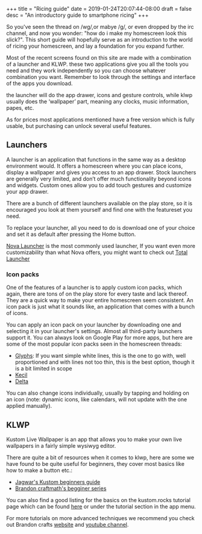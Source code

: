 +++
title = "Ricing guide"
date = 2019-01-24T20:07:44-08:00
draft = false
desc = "An introductory guide to smartphone ricing"
+++

<p>So you've seen the thread on /wg/,or mabye /g/, or even dropped by the irc channel, and now you wonder: "how do i make my homescreen look this slick?". This short guide will hopefully serve as an introduction to the world of ricing your homescreen, and lay a foundation for you expand further.</p>

<p>Most of the recent screens found on this site are made with a combination of a launcher and KLWP. these two applications give you all the tools you need and they work independently so you can choose whatever combination you want. Remember to look through the settings and interface of the apps you download.</p>

<p>the launcher will do the app drawer,  icons and gesture controls, while klwp usually does the ‘wallpaper’ part, meaning any clocks, music information, papes, etc.</p>

<p>As for prices most applications mentioned have a free version which is fully usable, but purchasing can unlock several useful features.</p>

<h2>Launchers</h2>
<p>A launcher is an application that functions in the same way as a desktop environment would. It offers a homescreen where you can place icons, display a wallpaper and gives you access to an app drawer. Stock launchers are generally very limited, and don’t offer much functionality beyond icons and widgets. Custom ones allow you to add touch gestures and customize your app drawer.</p>

<p>There are a bunch of different launchers available on the play store, so it is encouraged you look at them yourself and find one with the featureset you need.</p>

<p>To replace your launcher, all you need to do is download one of your choice and set it as default after pressing the Home button.</p>

<p><a href="https://play.google.com/store/apps/details?id=com.teslacoilsw.launcher">Nova Launcher</a> is the most commonly used launcher, If you want even more customizability than what Nova offers, you might want to check out <a href="https://play.google.com/store/apps/details?id=com.ss.launcher2">Total Launcher</a></p>

<h3>Icon packs</h3>
<p>One of the features of a launcher is to apply custom icon packs, which again, there are tons of on the play store for every taste and lack thereof. They are a quick way to make your entire homescreen seem consistent. An icon pack is just what it sounds like, an application that comes with a bunch of icons.</p>

<p>You can apply an icon pack on your launcher by downloading one and selecting it in your launcher's settings. Almost all third-party launchers support it. You can always look on Google Play for more apps, but here are some of the most popular icon packs seen in the homescreen threads:</p>
<ul>
	<li><a href="https://forum.xda-developers.com/android/themes/icons-pack-glyphs-tokems-t3019186">Glyphs</a>: If you want simple white lines, this is the one to go with, well proportioned and with lines not too thin, this is the best option, though it is a bit limited in scope</li>
	<li><a href="https://play.google.com/store/apps/details?id=com.kecil.dashboard">Kecil</a></li>
	<li><a href="https://play.google.com/store/apps/details?id=website.leifs.delta">Delta</a></li>
</ul>

<p>You can also change icons individually, usually by tapping and holding on an icon (note: dynamic icons, like calendars, will not update with the one applied manually).</p>

<h2>KLWP</h2>
<p>Kustom Live Wallpaper is an app that allows you to make your own live wallpapers in a fairly simple wysiwyg editor.</p>

<p>There are quite a bit of resources when it comes to klwp, here are some we have found to be quite useful for beginners, they cover most basics like how to make a button etc.:</p>
<ul>
	<li><a href="http://www.jagwar.de/kustom-beginners-guide-part-1-klwp-basics/">Jagwar's Kustom beginners guide</a></li>
	<li><a href="https://www.bcraftmath.com/klwp.html#klwpbeginner">Brandon craftmath's begginer series</a></li>
</ul>

<p>You can also find a good listing for the basics on the kustom.rocks tutorial page which can be found <a href="https://help.kustom.rocks/i176-tutorials-list">here</a> or under the tutorial section in the app menu.</p>

<p>For more tutorials on more advanced techniques we recommend you check out Brandon crafts <a href="https://www.bcraftmath.com/klwp.html">website</a> and <a href="https://www.youtube.com/channel/UC3adc3KUUT88oEk11Fg5FFA?pbjreload=10">youtube channel</a>.</p>
